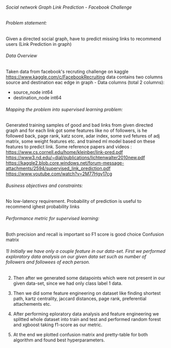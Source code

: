 ###### Social network Graph Link Prediction - Facebook Challenge

###### Problem statement:
Given a directed social graph, have to predict missing links to recommend users (Link Prediction in graph)

###### Data Overview
Taken data from facebook's recruting challenge on kaggle https://www.kaggle.com/c/FacebookRecruiting
data contains two columns source and destination eac edge in graph - Data columns (total 2 columns):
- source_node int64
- destination_node int64

###### Mapping the problem into supervised learning problem:
Generated training samples of good and bad links from given directed graph and for each link got some features like no of followers, is he followed back, page rank, katz score, adar index, some svd fetures of adj matrix, some weight features etc. and trained ml model based on these features to predict link.
Some reference papers and videos :
https://www.cs.cornell.edu/home/kleinber/link-pred.pdf
https://www3.nd.edu/~dial/publications/lichtenwalter2010new.pdf
https://kaggle2.blob.core.windows.net/forum-message-attachments/2594/supervised_link_prediction.pdf
https://www.youtube.com/watch?v=2M77Hgy17cg

###### Business objectives and constraints:
No low-latency requirement.
Probability of prediction is useful to recommend ighest probability links

###### Performance metric for supervised learning:
Both precision and recall is important so F1 score is good choice
Confusion matrix

###### 1) Initially we have only a couple feature in our data-set. First we performed exploratory data analysis on our given data set such as number of followers and followees of each person.

2) Then after we generated some datapoints which were not present in our given data-set, since we had only class label 1 data.

3) Then we did some feature engineering on dataset like finding shortest path, kartz centrality, jaccard distances, page rank, preferential attachements etc.

4) After performing eploratory data analysis and feature engineering we splitted whole dataset into train and test and performed random forest and xgboost taking f1-score as our metric.

5) At the end we plotted confusion matrix and pretty-table for both algorithm and found best hyperparameters.
